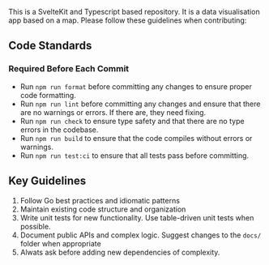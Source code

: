 This is a SvelteKit and Typescript based repository. It is a data visualisation app based on a map. Please follow these guidelines when contributing:

## Code Standards

### Required Before Each Commit
- Run `npm run format` before committing any changes to ensure proper code formatting.
- Run `npm run lint` before committing any changes and ensure that there are no warnings or errors. If there are, they need fixing.
- Run `npm run check` to ensure type safety and that there are no type errors in the codebase.
- Run `npm run build` to ensure that the code compiles without errors or warnings.
- Run `npm run test:ci` to ensure that all tests pass before committing.


## Key Guidelines
1. Follow Go best practices and idiomatic patterns
2. Maintain existing code structure and organization
4. Write unit tests for new functionality. Use table-driven unit tests when possible.
5. Document public APIs and complex logic. Suggest changes to the `docs/` folder when appropriate
6. Alwats ask before adding new dependencies of complexity.